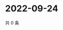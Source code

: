 # 2022-09-24

共 0 条

<!-- BEGIN WEIBO -->
<!-- 最后更新时间 Sat Sep 24 2022 08:37:36 GMT+0800 (China Standard Time) -->

<!-- END WEIBO -->
